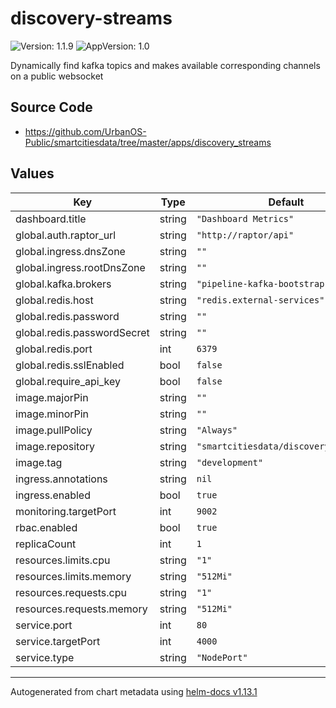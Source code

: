 # discovery-streams

![Version: 1.1.9](https://img.shields.io/badge/Version-1.1.9-informational?style=flat-square) ![AppVersion: 1.0](https://img.shields.io/badge/AppVersion-1.0-informational?style=flat-square)

Dynamically find kafka topics and makes available corresponding channels on a public websocket

## Source Code

* <https://github.com/UrbanOS-Public/smartcitiesdata/tree/master/apps/discovery_streams>

## Values

| Key | Type | Default | Description |
|-----|------|---------|-------------|
| dashboard.title | string | `"Dashboard Metrics"` |  |
| global.auth.raptor_url | string | `"http://raptor/api"` |  |
| global.ingress.dnsZone | string | `""` |  |
| global.ingress.rootDnsZone | string | `""` |  |
| global.kafka.brokers | string | `"pipeline-kafka-bootstrap:9092"` |  |
| global.redis.host | string | `"redis.external-services"` |  |
| global.redis.password | string | `""` |  |
| global.redis.passwordSecret | string | `""` |  |
| global.redis.port | int | `6379` |  |
| global.redis.sslEnabled | bool | `false` |  |
| global.require_api_key | bool | `false` |  |
| image.majorPin | string | `""` |  |
| image.minorPin | string | `""` |  |
| image.pullPolicy | string | `"Always"` |  |
| image.repository | string | `"smartcitiesdata/discovery_streams"` |  |
| image.tag | string | `"development"` |  |
| ingress.annotations | string | `nil` |  |
| ingress.enabled | bool | `true` |  |
| monitoring.targetPort | int | `9002` |  |
| rbac.enabled | bool | `true` |  |
| replicaCount | int | `1` |  |
| resources.limits.cpu | string | `"1"` |  |
| resources.limits.memory | string | `"512Mi"` |  |
| resources.requests.cpu | string | `"1"` |  |
| resources.requests.memory | string | `"512Mi"` |  |
| service.port | int | `80` |  |
| service.targetPort | int | `4000` |  |
| service.type | string | `"NodePort"` |  |

----------------------------------------------
Autogenerated from chart metadata using [helm-docs v1.13.1](https://github.com/norwoodj/helm-docs/releases/v1.13.1)
